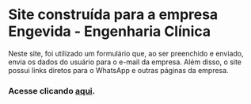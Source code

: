 # Site construída para a empresa Engevida - Engenharia Clínica
Neste site, foi utilizado um formulário que, ao ser preenchido e enviado, envia os dados do usuário para o e-mail da empresa. Além disso, o site possui links diretos para o WhatsApp e outras páginas da empresa.

### Acesse clicando [aqui](https://projeto-engevida.vercel.app/).
